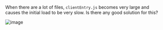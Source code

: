 When there are a lot of files, `clientEntry.js` becomes very large and causes the initial load to be very slow.
Is there any good solution for this?

![image](https://user-images.githubusercontent.com/38158783/134325584-06446a61-448e-412b-891c-f5b982c418c4.png)
